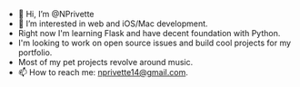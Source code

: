 - 👋 Hi, I’m @NPrivette
- 👀 I’m interested in web and iOS/Mac development.
- Right now I'm learning Flask and have decent foundation with Python. 
- I'm looking to work on open source issues and build cool projects for my portfolio.
- Most of my pet projects revolve around music. 
- 📫 How to reach me: nprivette14@gmail.com.

<!---
NPrivette/NPrivette is a ✨ special ✨ repository because its `README.md` (this file) appears on your GitHub profile.
You can click the Preview link to take a look at your changes.
--->

